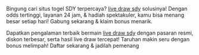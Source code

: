 Bingung cari situs togel SDY terpercaya? <a href="https://signature81.com">live draw sdy</a> solusinya! Dengan odds tertinggi, layanan 24 jam, & hadiah spektakuler, kamu bisa menang besar setiap hari! Gabung sekarang & klaim bonus menarik. 

Dapatkan pengalaman terbaik bermain <a href="https://myowncircleofconfusion.com">live draw sdy</a> dengan pasaran resmi, diskon terbesar, serta hasil live draw tercepat! Taruhan makin seru dengan bonus melimpah! Daftar sekarang & jadilah pemenang

